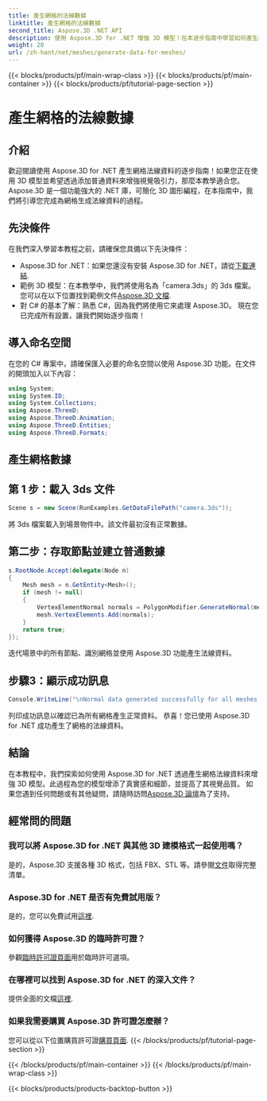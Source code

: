 ```yaml
---
title: 產生網格的法線數據
linktitle: 產生網格的法線數據
second_title: Aspose.3D .NET API
description: 使用 Aspose.3D for .NET 增強 3D 模型！在本逐步指南中學習如何產生網格的法線資料。現實主義與簡單性的結合。
weight: 20
url: /zh-hant/net/meshes/generate-data-for-meshes/
---
```


{{< blocks/products/pf/main-wrap-class >}}
{{< blocks/products/pf/main-container >}}
{{< blocks/products/pf/tutorial-page-section >}}

# 產生網格的法線數據

## 介紹
歡迎閱讀使用 Aspose.3D for .NET 產生網格法線資料的逐步指南！如果您正在使用 3D 模型並希望透過添加普通資料來增強視覺吸引力，那麼本教學適合您。 Aspose.3D 是一個功能強大的 .NET 庫，可簡化 3D 圖形編程，在本指南中，我們將引導您完成為網格生成法線資料的過程。
## 先決條件
在我們深入學習本教程之前，請確保您具備以下先決條件：
-  Aspose.3D for .NET：如果您還沒有安裝 Aspose.3D for .NET，請從[下載連結](https://releases.aspose.com/3d/net/).
- 範例 3D 模型：在本教學中，我們將使用名為「camera.3ds」的 3ds 檔案。您可以在以下位置找到範例文件[Aspose.3D 文檔](https://reference.aspose.com/3d/net/).
- 對 C# 的基本了解：熟悉 C#，因為我們將使用它來處理 Aspose.3D。
現在您已完成所有設置，讓我們開始逐步指南！
## 導入命名空間
在您的 C# 專案中，請確保匯入必要的命名空間以使用 Aspose.3D 功能。在文件的開頭加入以下內容：
```csharp
using System;
using System.IO;
using System.Collections;
using Aspose.ThreeD;
using Aspose.ThreeD.Animation;
using Aspose.ThreeD.Entities;
using Aspose.ThreeD.Formats;
```
## 產生網格數據
## 第 1 步：載入 3ds 文件
```csharp
Scene s = new Scene(RunExamples.GetDataFilePath("camera.3ds"));
```
將 3ds 檔案載入到場景物件中。該文件最初沒有正常數據。
## 第二步：存取節點並建立普通數據
```csharp
s.RootNode.Accept(delegate(Node n)
{
    Mesh mesh = n.GetEntity<Mesh>();
    if (mesh != null)
    {
        VertexElementNormal normals = PolygonModifier.GenerateNormal(mesh);
        mesh.VertexElements.Add(normals);
    }
    return true;
});
```
迭代場景中的所有節點、識別網格並使用 Aspose.3D 功能產生法線資料。
## 步驟3：顯示成功訊息
```csharp
Console.WriteLine("\nNormal data generated successfully for all meshes.");
```
列印成功訊息以確認已為所有網格產生正常資料。
恭喜！您已使用 Aspose.3D for .NET 成功產生了網格的法線資料。
## 結論
在本教程中，我們探索如何使用 Aspose.3D for .NET 透過產生網格法線資料來增強 3D 模型。此過程為您的模型增添了真實感和細節，並提高了其視覺品質。
如果您遇到任何問題或有其他疑問，請隨時訪問[Aspose.3D 論壇](https://forum.aspose.com/c/3d/18)為了支持。
## 經常問的問題
### 我可以將 Aspose.3D for .NET 與其他 3D 建模格式一起使用嗎？
是的，Aspose.3D 支援各種 3D 格式，包括 FBX、STL 等。請參閱[文件](https://reference.aspose.com/3d/net/)取得完整清單。
### Aspose.3D for .NET 是否有免費試用版？
是的，您可以免費試用[這裡](https://releases.aspose.com/).
### 如何獲得 Aspose.3D 的臨時許可證？
參觀[臨時許可證頁面](https://purchase.aspose.com/temporary-license/)用於臨時許可選項。
### 在哪裡可以找到 Aspose.3D for .NET 的深入文件？
提供全面的文檔[這裡](https://reference.aspose.com/3d/net/).
### 如果我需要購買 Aspose.3D 許可證怎麼辦？
您可以從以下位置購買許可證[購買頁面](https://purchase.aspose.com/buy).
{{< /blocks/products/pf/tutorial-page-section >}}

{{< /blocks/products/pf/main-container >}}
{{< /blocks/products/pf/main-wrap-class >}}

{{< blocks/products/products-backtop-button >}}
